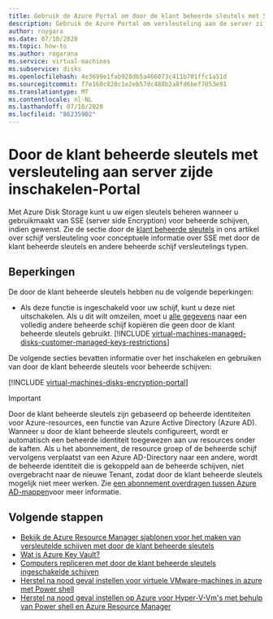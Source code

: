 ```yaml
---
title: Gebruik de Azure Portal om door de klant beheerde sleutels met SSE-beheerde schijven in te scha kelen
description: Gebruik de Azure Portal om versleuteling aan de server zijde in te scha kelen met door de klant beheerde sleutels op uw beheerde schijven.
author: roygara
ms.date: 07/10/2020
ms.topic: how-to
ms.author: rogarana
ms.service: virtual-machines
ms.subservice: disks
ms.openlocfilehash: 4e3699e1fab928db5a466073c411b701ffc1a51d
ms.sourcegitcommit: f7e160c820c1e2eb57dc480b2a8fd6bef7053e91
ms.translationtype: MT
ms.contentlocale: nl-NL
ms.lasthandoff: 07/10/2020
ms.locfileid: "86235902"
---
```

# <a name="enable-customer-managed-keys-with-server-side-encryption---managed-disks---portal"></a>Door de klant beheerde sleutels met versleuteling aan server zijde inschakelen-Portal

Met Azure Disk Storage kunt u uw eigen sleutels beheren wanneer u gebruikmaakt van SSE (server side Encryption) voor beheerde schijven, indien gewenst. Zie de sectie door de [klant beheerde sleutels](disk-encryption.md#customer-managed-keys) in ons artikel over schijf versleuteling voor conceptuele informatie over SSE met door de klant beheerde sleutels en andere beheerde schijf versleutelings typen.

## <a name="restrictions"></a>Beperkingen

De door de klant beheerde sleutels hebben nu de volgende beperkingen:

- Als deze functie is ingeschakeld voor uw schijf, kunt u deze niet uitschakelen.
    Als u dit wilt omzeilen, moet u [alle gegevens](disks-upload-vhd-to-managed-disk-powershell.md#copy-a-managed-disk) naar een volledig andere beheerde schijf kopiëren die geen door de klant beheerde sleutels gebruikt.
[!INCLUDE [virtual-machines-managed-disks-customer-managed-keys-restrictions](../../../includes/virtual-machines-managed-disks-customer-managed-keys-restrictions.md)]

De volgende secties bevatten informatie over het inschakelen en gebruiken van door de klant beheerde sleutels voor beheerde schijven:

[!INCLUDE [virtual-machines-disks-encryption-portal](../../../includes/virtual-machines-disks-encryption-portal.md)]

> [!IMPORTANT]
> Door de klant beheerde sleutels zijn gebaseerd op beheerde identiteiten voor Azure-resources, een functie van Azure Active Directory (Azure AD). Wanneer u door de klant beheerde sleutels configureert, wordt er automatisch een beheerde identiteit toegewezen aan uw resources onder de kaften. Als u het abonnement, de resource groep of de beheerde schijf vervolgens verplaatst van een Azure AD-Directory naar een andere, wordt de beheerde identiteit die is gekoppeld aan de beheerde schijven, niet overgebracht naar de nieuwe Tenant, zodat door de klant beheerde sleutels mogelijk niet meer werken. Zie [een abonnement overdragen tussen Azure AD-mappen](../../active-directory/managed-identities-azure-resources/known-issues.md#transferring-a-subscription-between-azure-ad-directories)voor meer informatie.

## <a name="next-steps"></a>Volgende stappen

- [Bekijk de Azure Resource Manager sjablonen voor het maken van versleutelde schijven met door de klant beheerde sleutels](https://github.com/ramankumarlive/manageddiskscmkpreview)
- [Wat is Azure Key Vault?](../../key-vault/general/overview.md)
- [Computers repliceren met door de klant beheerde sleutels ingeschakelde schijven](../../site-recovery/azure-to-azure-how-to-enable-replication-cmk-disks.md)
- [Herstel na nood geval instellen voor virtuele VMware-machines in azure met Power shell](../../site-recovery/vmware-azure-disaster-recovery-powershell.md#replicate-vmware-vms)
- [Herstel na nood geval instellen op Azure voor Hyper-V-Vm's met behulp van Power shell en Azure Resource Manager](../../site-recovery/hyper-v-azure-powershell-resource-manager.md#step-7-enable-vm-protection)